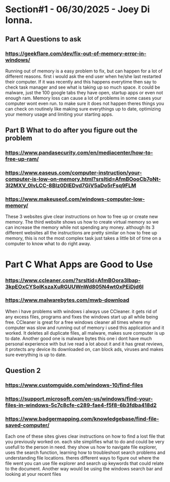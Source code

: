 # Section#1 - 06/30/2025 -  Joey Di Ionna.

## Part A Questions to ask 

### https://geekflare.com/dev/fix-out-of-memory-error-in-windows/

Running out of memory is a easy problem to fix, but can happen for a lot of different reasons. first i would ask the end user when he/she last restarted their computer. If it was recently and this happens everytime then say to check task manager and see what is taking up so much space. it could be malware, just the 100 google tabs they have open, startup apps or even not enough ram. Memory loss can cause a lot of problems in some cases your computer wont even run. to make sure it does not happen theres things you can check on routinely like making sure everythings up to date, optimizing your memory usage and limiting your starting apps.

## Part B What to do after you figure out the problem 

### https://www.pandasecurity.com/en/mediacenter/how-to-free-up-ram/
### https://www.easeus.com/computer-instruction/your-computer-is-low-on-memory.html?srsltid=AfmBOooCb7oNt-3l2MXV_0IvLCC-8BIz0DIEDvd7GiV5aDo5rFsq9FLM
### https://www.makeuseof.com/windows-computer-low-memory/

These 3 websites give clear instructions on how to free up or create new memory. The third website shows us how to create virtual memory so we can increase the memory while not spending any money. although its 3 different websites all the instructions are pretty similar on how to free up memory, this is not the most complex task just takes a little bit of time on a computer to know what to do right away.

# Part C What Apps are Good to Use

### https://www.ccleaner.com/?srsltid=AfmBOora3lbap-3kpEOxCYSoIKszaXuRGUUWnWd805N4wt0xPEiDjd6I
### https://www.malwarebytes.com/mwb-download

When i have problems with windows i always use CCleaner. it gets rid of any excess files, programs and fixes the windows start up all while being free. CCleaner is great for a free windows cleaner all times where my computer was slow and running out of memory i used this application and it worked. It deletes all duplicate files, all malware, makes sure computer is up to date. Another good one is malware bytes this one i dont have much personal experience with but ive read a lot about it and it has great reviews, it protects any device its downloaded on, can block ads, viruses and makes sure everything is up to date.

## Question 2 

### https://www.customguide.com/windows-10/find-files
### https://support.microsoft.com/en-us/windows/find-your-files-in-windows-5c7c8cfe-c289-fae4-f5f8-6b3fdba418d2 
### https://www.badgermapping.com/knowledgebase/find-file-saved-computer/

Each one of these sites gives clear instructions on how to find a lost file that you previously worked on. each site simplifies what to do and could be very usefull to the person in need. they show us how to navigate file explorer, uses the search function, learning how to troubleshoot search problems and understanding file locations. theres different ways to figure out where the file went you can use file explorer and search up keywords that could relate to the document. Another way would be using the windows search bar and looking at your recent files


